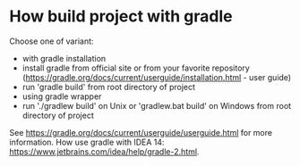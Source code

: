 # How build project with gradle

Choose one of variant:
* with gradle installation
 * install gradle from official site or from your favorite repository (https://gradle.org/docs/current/userguide/installation.html - user guide)
 * run 'gradle build' from root directory of project
* using gradle wrapper
 * run './gradlew build' on Unix or 'gradlew.bat build' on Windows from root directory of project

See https://gradle.org/docs/current/userguide/userguide.html for more information.
How use gradle with IDEA 14: https://www.jetbrains.com/idea/help/gradle-2.html.